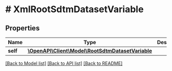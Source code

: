 # # XmlRootSdtmDatasetVariable

## Properties

Name | Type | Description | Notes
------------ | ------------- | ------------- | -------------
**self** | [**\OpenAPI\Client\Model\RootSdtmDatasetVariable**](RootSdtmDatasetVariable.md) |  | [optional]

[[Back to Model list]](../../README.md#models) [[Back to API list]](../../README.md#endpoints) [[Back to README]](../../README.md)
